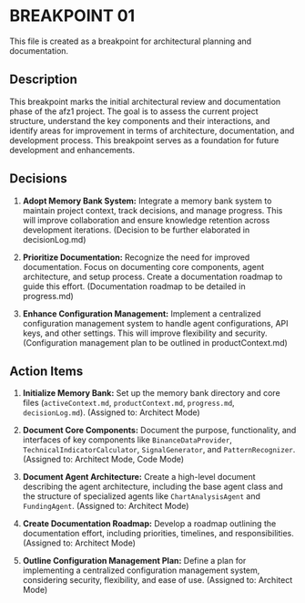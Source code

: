 # BREAKPOINT 01

This file is created as a breakpoint for architectural planning and documentation.

## Description

This breakpoint marks the initial architectural review and documentation phase of the afz1 project. The goal is to assess the current project structure, understand the key components and their interactions, and identify areas for improvement in terms of architecture, documentation, and development process. This breakpoint serves as a foundation for future development and enhancements.

## Decisions

1. **Adopt Memory Bank System:** Integrate a memory bank system to maintain project context, track decisions, and manage progress. This will improve collaboration and ensure knowledge retention across development iterations. (Decision to be further elaborated in decisionLog.md)

2. **Prioritize Documentation:** Recognize the need for improved documentation. Focus on documenting core components, agent architecture, and setup process. Create a documentation roadmap to guide this effort. (Documentation roadmap to be detailed in progress.md)

3. **Enhance Configuration Management:** Implement a centralized configuration management system to handle agent configurations, API keys, and other settings. This will improve flexibility and security. (Configuration management plan to be outlined in productContext.md)

## Action Items

1. **Initialize Memory Bank:** Set up the memory bank directory and core files (`activeContext.md`, `productContext.md`, `progress.md`, `decisionLog.md`). (Assigned to: Architect Mode)

2. **Document Core Components:** Document the purpose, functionality, and interfaces of key components like `BinanceDataProvider`, `TechnicalIndicatorCalculator`, `SignalGenerator`, and `PatternRecognizer`. (Assigned to: Architect Mode, Code Mode)

3. **Document Agent Architecture:** Create a high-level document describing the agent architecture, including the base agent class and the structure of specialized agents like `ChartAnalysisAgent` and `FundingAgent`. (Assigned to: Architect Mode)

4. **Create Documentation Roadmap:** Develop a roadmap outlining the documentation effort, including priorities, timelines, and responsibilities. (Assigned to: Architect Mode)

5. **Outline Configuration Management Plan:** Define a plan for implementing a centralized configuration management system, considering security, flexibility, and ease of use. (Assigned to: Architect Mode)